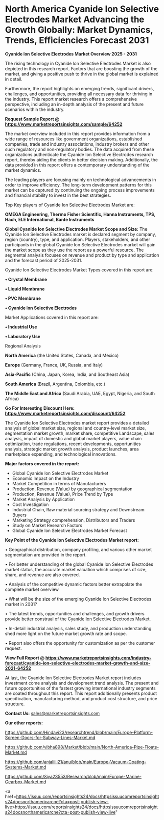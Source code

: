 # North America Cyanide Ion Selective Electrodes Market Advancing the Growth Globally: Market Dynamics, Trends, Efficiencies Forecast 2031

<Strong> Cyanide Ion Selective Electrodes Market Overview 2025 - 2031</strong>

The rising technology in Cyanide Ion Selective Electrodes Market is also depicted in this research report. Factors that are boosting the growth of the market, and giving a positive push to thrive in the global market is explained in detail.

Furthermore, the report highlights on emerging trends, significant drivers, challenges, and opportunities, providing all necessary data for thriving in the industry. This report market research offers a comprehensive perspective, including an in-depth analysis of the present and future scenarios within the industry.

<strong>Request Sample Report @ <a href=https://www.marketreportsinsights.com/sample/64252>https://www.marketreportsinsights.com/sample/64252</a></strong>

The market overview included in this report provides information from a wide range of resources like government organizations, established companies, trade and industry associations, industry brokers and other such regulatory and non-regulatory bodies. The data acquired from these organizations authenticate the Cyanide Ion Selective Electrodes research report, thereby aiding the clients in better decision making. Additionally, the data provided in this report offers a contemporary understanding of the market dynamics.

The leading players are focusing mainly on technological advancements in order to improve efficiency. The long-term development patterns for this market can be captured by continuing the ongoing process improvements and financial stability to invest in the best strategies.

Top Key players of Cyanide Ion Selective Electrodes Market are:

<strong>OMEGA Engineering, Thermo Fisher Scientific, Hanna Instruments, TPS, Hach, ELE International, Bante Instruments</strong>

<strong><b>Global Cyanide Ion Selective Electrodes Market Scope and Size:</b></strong>
The Cyanide Ion Selective Electrodes market is declared segment by company, region (country), type, and application. Players, stakeholders, and other participants in the global Cyanide Ion Selective Electrodes market will gain the market scope as they use the report as a powerful resource. The segmental analysis focuses on revenue and product by type and application and the forecast period of 2025-2031.

Cyanide Ion Selective Electrodes Market Types covered in this report are:

<strong>• Crystal Membrane

• Liquid Membrane

• PVC Membrane

• Cyanide Ion Selective Electrodes</strong>

Market Applications covered in this report are:

<strong>• Industrial Use

• Laboratory Use</strong> 

Regional Analysis

<strong>North America</strong> (the United States, Canada, and Mexico)

<strong>Europe</strong> (Germany, France, UK, Russia, and Italy)

<strong>Asia-Pacific</strong> (China, Japan, Korea, India, and Southeast Asia)

<strong>South America</strong> (Brazil, Argentina, Colombia, etc.)

<strong>The Middle East and Africa</strong> (Saudi Arabia, UAE, Egypt, Nigeria, and South Africa)

<strong>Go For Interesting Discount Here: <a href=https://www.marketreportsinsights.com/discount/64252>https://www.marketreportsinsights.com/discount/64252</a></strong>

The Cyanide Ion Selective Electrodes market report provides a detailed analysis of global market size, regional and country-level market size, segmentation market growth, market share, competitive Landscape, sales analysis, impact of domestic and global market players, value chain optimization, trade regulations, recent developments, opportunities analysis, strategic market growth analysis, product launches, area marketplace expanding, and technological innovations.

<strong><b>Major factors covered in the report:</b></strong>
<ul>
  <li>Global Cyanide Ion Selective Electrodes Market </li>
  <li>Economic Impact on the Industry</li>
  <li>Market Competition in terms of Manufacturers</li>
  <li>Production, Revenue (Value) by geographical segmentation</li>
  <li>Production, Revenue (Value), Price Trend by Type</li>
  <li>Market Analysis by Application</li>
  <li>Cost Investigation</li>
  <li>Industrial Chain, Raw material sourcing strategy and Downstream Buyers</li>
  <li>Marketing Strategy comprehension, Distributors and Traders</li>
  <li>Study on Market Research Factors</li>
  <li>Global Cyanide Ion Selective Electrodes Market Forecast</li>
</ul>

<strong><b>Key Point of the Cyanide Ion Selective Electrodes Market report:</b></strong>

• Geographical distribution, company profiling, and various other market segmentation are provided in the report.

• For better understanding of the global Cyanide Ion Selective Electrodes market status, the accurate market valuation which comprises of size, share, and revenue are also covered.

• Analysis of the competitive dynamic factors better extrapolate the complete market overview

• What will be the size of the emerging Cyanide Ion Selective Electrodes market in 2031?

• The latest trends, opportunities and challenges, and growth drivers provide better construal of the Cyanide Ion Selective Electrodes Market.

• In-detail industrial analysis, sales study, and production understanding shed more light on the future market growth rate and scope.

• Report also offers the opportunity for customization as per the customer request.

<strong><b>View Full Report @ <a href=https://www.marketreportsinsights.com/industry-forecast/cyanide-ion-selective-electrodes-market-growth-and-size-2021-64252>https://www.marketreportsinsights.com/industry-forecast/cyanide-ion-selective-electrodes-market-growth-and-size-2021-64252</a></b></strong>


At last, the Cyanide Ion Selective Electrodes Market report includes investment come analysis and development trend analysis. The present and future opportunities of the fastest growing international industry segments are coated throughout this report. This report additionally presents product specification, manufacturing method, and product cost structure, and price structure.

<strong>Contact Us:</strong>
sales@marketreportsinsights.com

<strong>Our other reports:</strong>

<a href=https://github.com/Hindavi23/researchtrend/blob/main/Europe-Platform-Screen-Doors-for-Subway-Lines-Market.md>https://github.com/Hindavi23/researchtrend/blob/main/Europe-Platform-Screen-Doors-for-Subway-Lines-Market.md</a>

<a href=https://github.com/vibha898/Market/blob/main/North-America-Pipe-Floats-Market.md>https://github.com/vibha898/Market/blob/main/North-America-Pipe-Floats-Market.md</a>

<a href=https://github.com/anjaliiii21/anu/blob/main/Europe-Vacuum-Coating-Systems-Market.md>https://github.com/anjaliiii21/anu/blob/main/Europe-Vacuum-Coating-Systems-Market.md</a>

<a href=https://github.com/Siya23553/Research/blob/main/Europe-Marine-Gearbox-Market.md>https://github.com/Siya23553/Research/blob/main/Europe-Marine-Gearbox-Market.md</a>

<a href=https://issuu.com/reportsinsights24/docs/httpsissuucomreportsinsights24docsnorthamericarcne?cta=post-publish-view-live>https://issuu.com/reportsinsights24/docs/httpsissuucomreportsinsights24docsnorthamericarcne?cta=post-publish-view-live</a>"

